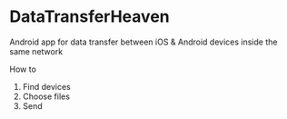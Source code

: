 # DataTransferHeaven
Android app for data transfer between iOS &amp; Android devices inside the same network

How to<br>
1. Find devices<br>
2. Choose files<br>
3. Send<br>

